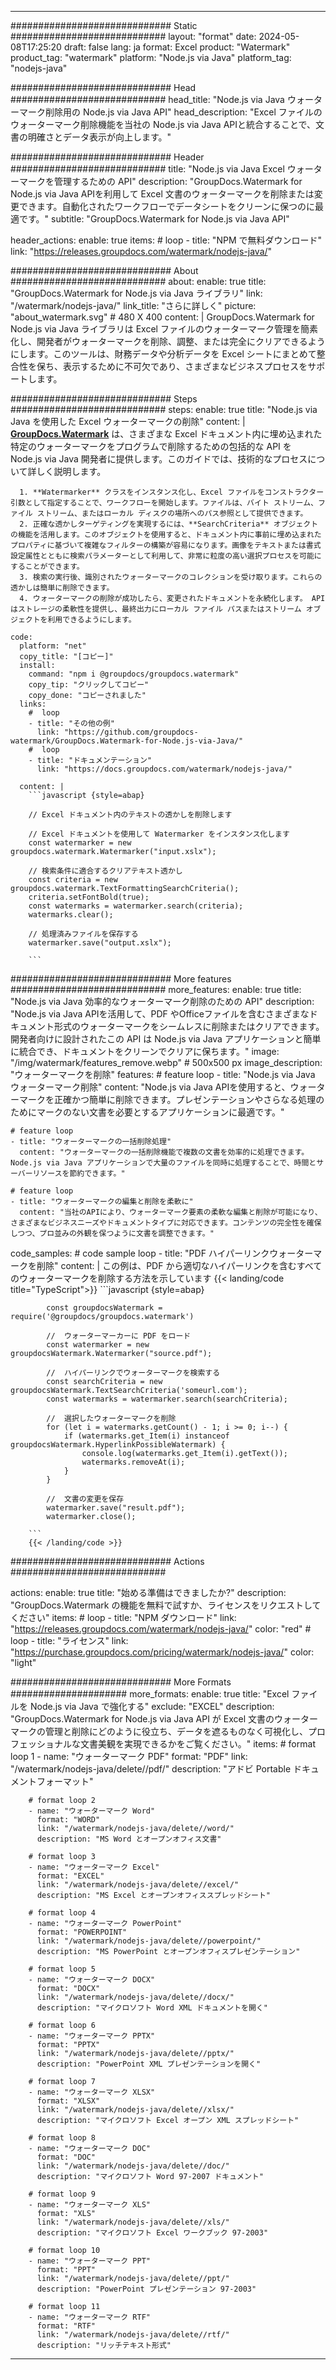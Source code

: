 
---
############################# Static ############################
layout: "format"
date:  2024-05-08T17:25:20
draft: false
lang: ja
format: Excel
product: "Watermark"
product_tag: "watermark"
platform: "Node.js via Java"
platform_tag: "nodejs-java"

############################# Head ############################
head_title: "Node.js via Java ウォーターマーク削除用の Node.js via Java API"
head_description: "Excel ファイルのウォーターマーク削除機能を当社の Node.js via Java APIと統合することで、文書の明確さとデータ表示が向上します。"

############################# Header ############################
title: "Node.js via Java Excel ウォーターマークを管理するための API" 
description: "GroupDocs.Watermark for Node.js via Java APIを利用して Excel 文書のウォーターマークを削除または変更できます。自動化されたワークフローでデータシートをクリーンに保つのに最適です。"
subtitle: "GroupDocs.Watermark for Node.js via Java API" 

header_actions:
  enable: true
  items:
    #  loop
    - title: "NPM で無料ダウンロード"
      link: "https://releases.groupdocs.com/watermark/nodejs-java/"
      
############################# About ############################
about:
    enable: true
    title: "GroupDocs.Watermark for Node.js via Java ライブラリ"
    link: "/watermark/nodejs-java/"
    link_title: "さらに詳しく"
    picture: "about_watermark.svg" # 480 X 400
    content: |
       GroupDocs.Watermark for Node.js via Java ライブラリは Excel ファイルのウォーターマーク管理を簡素化し、開発者がウォーターマークを削除、調整、または完全にクリアできるようにします。このツールは、財務データや分析データを Excel シートにまとめて整合性を保ち、表示するために不可欠であり、さまざまなビジネスプロセスをサポートします。

############################# Steps ############################
steps:
    enable: true
    title: "Node.js via Java を使用した Excel ウォーターマークの削除"
    content: |
      **[GroupDocs.Watermark](https://products.groupdocs.com/watermark/nodejs-java/)** は、さまざまな Excel ドキュメント内に埋め込まれた特定のウォーターマークをプログラムで削除するための包括的な API を Node.js via Java 開発者に提供します。このガイドでは、技術的なプロセスについて詳しく説明します。
      
      1. **Watermarker** クラスをインスタンス化し、Excel ファイルをコンストラクター引数として指定することで、ワークフローを開始します。ファイルは、バイト ストリーム、ファイル ストリーム、またはローカル ディスクの場所へのパス参照として提供できます。
      2. 正確な透かしターゲティングを実現するには、**SearchCriteria** オブジェクトの機能を活用します。このオブジェクトを使用すると、ドキュメント内に事前に埋め込まれたプロパティに基づいて複雑なフィルターの構築が容易になります。画像をテキストまたは書式設定属性とともに検索パラメーターとして利用して、非常に粒度の高い選択プロセスを可能にすることができます。
      3. 検索の実行後、識別されたウォーターマークのコレクションを受け取ります。これらの透かしは簡単に削除できます。
      4. ウォーターマークの削除が成功したら、変更されたドキュメントを永続化します。 API はストレージの柔軟性を提供し、最終出力にローカル ファイル パスまたはストリーム オブジェクトを利用できるようにします。
   
    code:
      platform: "net"
      copy_title: "[コピー]"
      install:
        command: "npm i @groupdocs/groupdocs.watermark"
        copy_tip: "クリックしてコピー"
        copy_done: "コピーされました"
      links:
        #  loop
        - title: "その他の例"
          link: "https://github.com/groupdocs-watermark/GroupDocs.Watermark-for-Node.js-via-Java/"
        #  loop
        - title: "ドキュメンテーション"
          link: "https://docs.groupdocs.com/watermark/nodejs-java/"
          
      content: |
        ```javascript {style=abap}

        // Excel ドキュメント内のテキストの透かしを削除します

        // Excel ドキュメントを使用して Watermarker をインスタンス化します
        const watermarker = new groupdocs.watermark.Watermarker("input.xslx");
        
        // 検索条件に適合するクリアテキスト透かし
        const criteria = new groupdocs.watermark.TextFormattingSearchCriteria();
        criteria.setFontBold(true);
        const watermarks = watermarker.search(criteria);
        watermarks.clear();

        // 処理済みファイルを保存する
        watermarker.save("output.xslx");
        
        ```            

############################# More features ############################
more_features:
  enable: true
  title: "Node.js via Java 効率的なウォーターマーク削除のための API"
  description: "Node.js via Java APIを活用して、PDF やOfficeファイルを含むさまざまなドキュメント形式のウォーターマークをシームレスに削除またはクリアできます。開発者向けに設計されたこの API は Node.js via Java アプリケーションと簡単に統合でき、ドキュメントをクリーンでクリアに保ちます。"
  image: "/img/watermark/features_remove.webp" # 500x500 px
  image_description: "ウォーターマークを削除"
  features:
    # feature loop
    - title: "Node.js via Java ウォーターマーク削除"
      content: "Node.js via Java APIを使用すると、ウォーターマークを正確かつ簡単に削除できます。プレゼンテーションやさらなる処理のためにマークのない文書を必要とするアプリケーションに最適です。"

    # feature loop
    - title: "ウォーターマークの一括削除処理"
      content: "ウォーターマークの一括削除機能で複数の文書を効率的に処理できます。Node.js via Java アプリケーションで大量のファイルを同時に処理することで、時間とサーバーリソースを節約できます。"

    # feature loop
    - title: "ウォーターマークの編集と削除を柔軟に"
      content: "当社のAPIにより、ウォーターマーク要素の柔軟な編集と削除が可能になり、さまざまなビジネスニーズやドキュメントタイプに対応できます。コンテンツの完全性を確保しつつ、プロ並みの外観を保つように文書を調整できます。"
      
  code_samples:
    # code sample loop
    - title: "PDF ハイパーリンクウォーターマークを削除"
      content: |
        この例は、PDF から適切なハイパーリンクを含むすべてのウォーターマークを削除する方法を示しています
        {{< landing/code title="TypeScript">}}
        ```javascript {style=abap}
        
            const groupdocsWatermark = require('@groupdocs/groupdocs.watermark')

            //  ウォーターマーカーに PDF をロード
            const watermarker = new groupdocsWatermark.Watermarker("source.pdf");

            //  ハイパーリンクでウォーターマークを検索する
            const searchCriteria = new groupdocsWatermark.TextSearchCriteria('someurl.com');
            const watermarks = watermarker.search(searchCriteria);
  
            //  選択したウォーターマークを削除
            for (let i = watermarks.getCount() - 1; i >= 0; i--) {
                if (watermarks.get_Item(i) instanceof groupdocsWatermark.HyperlinkPossibleWatermark) {
                    console.log(watermarks.get_Item(i).getText());
                    watermarks.removeAt(i);
                }
            }

            //  文書の変更を保存
            watermarker.save("result.pdf");
            watermarker.close();

        ```
        {{< /landing/code >}}


############################# Actions ############################

actions:
  enable: true
  title: "始める準備はできましたか?"
  description: "GroupDocs.Watermark の機能を無料で試すか、ライセンスをリクエストしてください"
  items:
    #  loop
    - title: "NPM ダウンロード"
      link: "https://releases.groupdocs.com/watermark/nodejs-java/"
      color: "red"
        #  loop
    - title: "ライセンス"
      link: "https://purchase.groupdocs.com/pricing/watermark/nodejs-java/"
      color: "light"


############################# More Formats #####################
more_formats:
    enable: true
    title: "Excel ファイルを Node.js via Java で強化する"
    exclude: "EXCEL"
    description: "GroupDocs.Watermark for Node.js via Java API が Excel 文書のウォーターマークの管理と削除にどのように役立ち、データを遮るものなく可視化し、プロフェッショナルな文書美観を実現できるかをご覧ください。"
    items: 
        # format loop 1
        - name: "ウォーターマーク PDF"
          format: "PDF"
          link: "/watermark/nodejs-java/delete//pdf/"
          description: "アドビ Portable ドキュメントフォーマット"

        # format loop 2
        - name: "ウォーターマーク Word"
          format: "WORD"
          link: "/watermark/nodejs-java/delete//word/"
          description: "MS Word とオープンオフィス文書"
          
        # format loop 3
        - name: "ウォーターマーク Excel"
          format: "EXCEL"
          link: "/watermark/nodejs-java/delete//excel/"
          description: "MS Excel とオープンオフィススプレッドシート"

        # format loop 4
        - name: "ウォーターマーク PowerPoint"
          format: "POWERPOINT"
          link: "/watermark/nodejs-java/delete//powerpoint/"
          description: "MS PowerPoint とオープンオフィスプレゼンテーション"

        # format loop 5
        - name: "ウォーターマーク DOCX"
          format: "DOCX"
          link: "/watermark/nodejs-java/delete//docx/"
          description: "マイクロソフト Word XML ドキュメントを開く"
          
        # format loop 6
        - name: "ウォーターマーク PPTX"
          format: "PPTX"
          link: "/watermark/nodejs-java/delete//pptx/"
          description: "PowerPoint XML プレゼンテーションを開く"
          
        # format loop 7
        - name: "ウォーターマーク XLSX"
          format: "XLSX"
          link: "/watermark/nodejs-java/delete//xlsx/"
          description: "マイクロソフト Excel オープン XML スプレッドシート"

        # format loop 8
        - name: "ウォーターマーク DOC"
          format: "DOC"
          link: "/watermark/nodejs-java/delete//doc/"
          description: "マイクロソフト Word 97-2007 ドキュメント"

        # format loop 9
        - name: "ウォーターマーク XLS"
          format: "XLS"
          link: "/watermark/nodejs-java/delete//xls/"
          description: "マイクロソフト Excel ワークブック 97-2003"

        # format loop 10
        - name: "ウォーターマーク PPT"
          format: "PPT"
          link: "/watermark/nodejs-java/delete//ppt/"
          description: "PowerPoint プレゼンテーション 97-2003"

        # format loop 11
        - name: "ウォーターマーク RTF"
          format: "RTF"
          link: "/watermark/nodejs-java/delete//rtf/"
          description: "リッチテキスト形式"

---